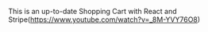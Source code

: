 This is an up-to-date Shopping Cart with React and Stripe(https://www.youtube.com/watch?v=_8M-YVY76O8)

